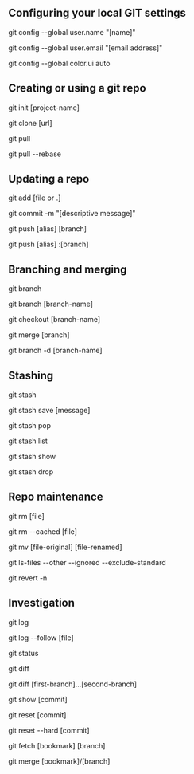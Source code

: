 ## Configuring your local GIT settings

git config --global user.name "[name]"

git config --global user.email "[email address]"

git config --global color.ui auto



## Creating or using a git repo

git init [project-name]

git clone [url]

git pull

git pull --rebase


## Updating a repo

git add [file or .] 

git commit -m "[descriptive message]"

git push [alias] [branch]

git push [alias] :[branch]


## Branching and merging

git branch

git branch [branch-name]

git checkout [branch-name]

git merge [branch]

git branch -d [branch-name]


## Stashing

git stash

git stash save [message]

git stash pop

git stash list

git stash show

git stash drop



## Repo maintenance

git rm [file]

git rm --cached [file]

git mv [file-original] [file-renamed]

git ls-files --other --ignored --exclude-standard

git revert -n <sha>



## Investigation

git log

git log --follow [file]

git status

git diff

git diff [first-branch]...[second-branch]

git show [commit]

git reset [commit]

git reset --hard [commit]

git fetch [bookmark] [branch]

git merge [bookmark]/[branch]
